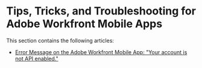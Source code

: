

# Tips, Tricks, and Troubleshooting for Adobe Workfront Mobile Apps

This section contains the following articles:

* [Error Message on the Adobe Workfront Mobile App: "Your account is not API enabled."](../../../workfront-basics/mobile-apps/tips-tricks-and-troubleshooting/error-message-on-mobile-app.md)

